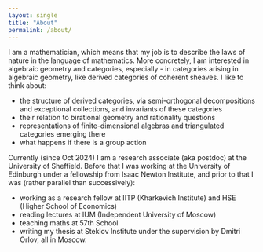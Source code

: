 ```yaml
---
layout: single
title: "About"
permalink: /about/
---
```

I am a mathematician, which means that my job is to describe the laws of nature in the language of mathematics. More concretely, I am interested in algebraic geometry and categories, especially - in categories arising in algebraic geometry, like derived categories of coherent sheaves. I like to think about:
- the structure of derived categories, via semi-orthogonal decompositions and exceptional collections, and invariants of these categories
- their relation to birational geometry and rationality questions
- representations of finite-dimensional algebras and triangulated categories emerging there
- what happens if there is a group action


Currently (since Oct 2024) I am a research associate (aka postdoc) at the University of Sheffield. 
Before that I was working at the University of Edinburgh under a fellowship from Isaac Newton Institute, 
and prior to that I was (rather parallel than successively):
- working as a research fellow at IITP (Kharkevich Institute) and HSE (Higher School of Economics)
- reading lectures at IUM (Independent University of Moscow)
- teaching maths at 57th School
- writing my thesis at Steklov Institute under the supervision by Dmitri Orlov,
all in Moscow.
